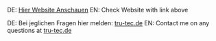 DE: [Hier Website Anschauen](https://faxfox11.github.io/musikschule)
EN: Check Website with link above

DE: Bei jeglichen Fragen hier melden: [tru-tec.de](https://tru-tec.de)
EN: Contact me on any questions at [tru-tec.de](https://tru-tec.de)
